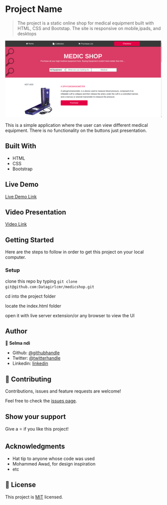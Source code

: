 # Project Name

> The project is a static online shop for medical equipment built with HTML, CSS and Bootstap. The site is responsive on mobile,ipads, and desktops

![screenshot](./medicshop.png)

This is a simple application where the user can view different medical equipment. There is no functionality on the buttons just presentation. 

## Built With

- HTML
- CSS
- Bootstrap

## Live Demo

[Live Demo Link](https://raw.githack.com/Datagirlcmr/medicshop/features/index.html)

## Video Presentation

[Video Link](https://www.loom.com/share/102a98309b514657bb79a0aea9f513a9) 

## Getting Started

Here are the steps to follow in order to get this project on your local computer.

### Setup

clone this repo by typing `git clone git@github.com:Datagirlcmr/medicshop.git`

cd into the project folder

locate the index.html folder

open it with live server extension/or any browser to view the UI


## Author

👤 **Selma ndi**

- Github: [@githubhandle](https://github.com/Datagirlcmr)
- Twitter: [@twitterhandle](https://twitter.com/SelmaNdi)
- Linkedin: [linkedin](https://www.linkedin.com/in/selma-ndi-datagirl-imba-8976ab32/)

## 🤝 Contributing

Contributions, issues and feature requests are welcome!

Feel free to check the [issues page](https://github.com/Datagirlcmr/medicshop/issues).

## Show your support

Give a ⭐️ if you like this project!

## Acknowledgments
- Hat tip to anyone whose code was used
- Mohammed Awad, for design inspiration
- etc

## 📝 License

This project is [MIT](lic.url) licensed.
